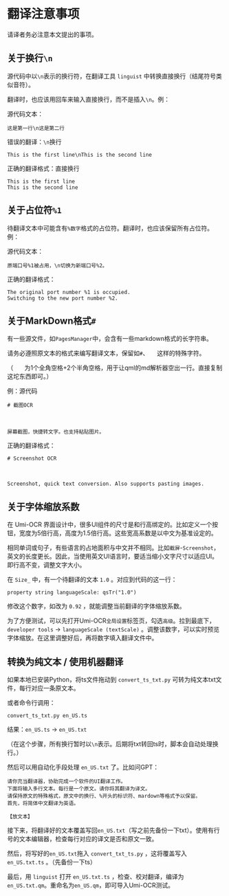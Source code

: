 # 翻译注意事项

请译者务必注意本文提出的事项。

## 关于换行`\n`

源代码中以`\n`表示的换行符，在翻译工具 `linguist` 中转换直接换行（结尾符号类似音符）。

翻译时，也应该用回车来输入直接换行，而不是插入`\n`。例：

源代码文本：
```
这是第一行\n这是第二行
```

错误的翻译：`\n`换行
```
This is the first line\nThis is the second line
```

正确的翻译格式：直接换行
```
This is the first line
This is the second line
```

## 关于占位符`%1`

待翻译文本中可能含有`%数字`格式的占位符。翻译时，也应该保留所有占位符。例：

源代码文本：
```
原端口号%1被占用，\n切换为新端口号%2。
```

正确的翻译格式：
```
The original port number %1 is occupied.
Switching to the new port number %2.
```

## 关于MarkDown格式`#`

有一些源文件，如`PagesManager`中，会含有一些markdown格式的长字符串。

请务必遵照原文本的格式来编写翻译文本，保留如`#`、`　  `这样的特殊字符。

（`　  `为1个全角空格+2个半角空格，用于让qml的md解析器空出一行。直接复制这坨东西即可。）

例：源代码
```
# 截图OCR

　  

屏幕截图，快捷转文字。也支持粘贴图片。
```

正确的翻译格式：
```
# Screenshot OCR

　  

Screenshot, quick text conversion. Also supports pasting images.
```

## 关于字体缩放系数

在 Umi-OCR 界面设计中，很多UI组件的尺寸是和行高绑定的。比如定义一个按钮，宽度为5倍行高，高度为1.5倍行高。这些宽高系数是以中文为基准设定的。

相同单词或句子，有些语言的占地面积与中文并不相同。比如`截屏`-`Screenshot`，英文的长度更长。因此，当使用英文UI语言时，要适当缩小文字尺寸以适应UI。即行高不变，调整文字大小。

在 `Size_` 中，有一个待翻译的文本 `1.0` 。对应到代码的这一行：
```
property string languageScale: qsTr("1.0")
```

修改这个数字，如改为 `0.92` ，就能调整当前翻译的字体缩放系数。

为了方便测试，可以先打开Umi-OCR`全局设置`标签页，勾选`高级`。拉到最底下，`developer tools` → `languageScale (textScale)` 。调整该数字，可以实时预览字体缩放。在这里调整好后，再将数字填入翻译文件中。


## 转换为纯文本 / 使用机器翻译

如果本地已安装Python，将ts文件拖动到 `convert_ts_txt.py` 可转为纯文本txt文件，每行对应一条原文本。

或者命令行调用：

```
convert_ts_txt.py en_US.ts
```

结果：`en_US.ts` → `en_US.txt`

（在这个步骤，所有换行暂时以`\n`表示。后期将txt转回ts时，脚本会自动处理换行。）

然后可以用自动化手段处理 `en_US.txt` 了。比如问GPT：

```
请你充当翻译器，协助完成一个软件的UI翻译工作。
下面将输入多行文本。每行是一个原文。请你将其翻译为译文。
请保持原文的特殊格式，原文中的换行、%开头的标识符、mardown等格式予以保留。
首先，将简体中文翻译为英语。

【放文本】
```

接下来，将翻译好的文本覆盖写回`en_US.txt`（写之前先备份一下txt）。使用有行号的文本编辑器，检查每行对应的译文是否和原文一致。

然后，将写好的`en_US.txt`拖入 `convert_txt_ts.py` ，这将覆盖写入 `en_US.txt.ts` 。（先备份一下ts）

最后，用 `linguist` 打开 `en_US.txt.ts` ，检查、校对翻译，编译为`en_US.txt.qm`。重命名为`en_US.qm`，即可导入Umi-OCR测试。